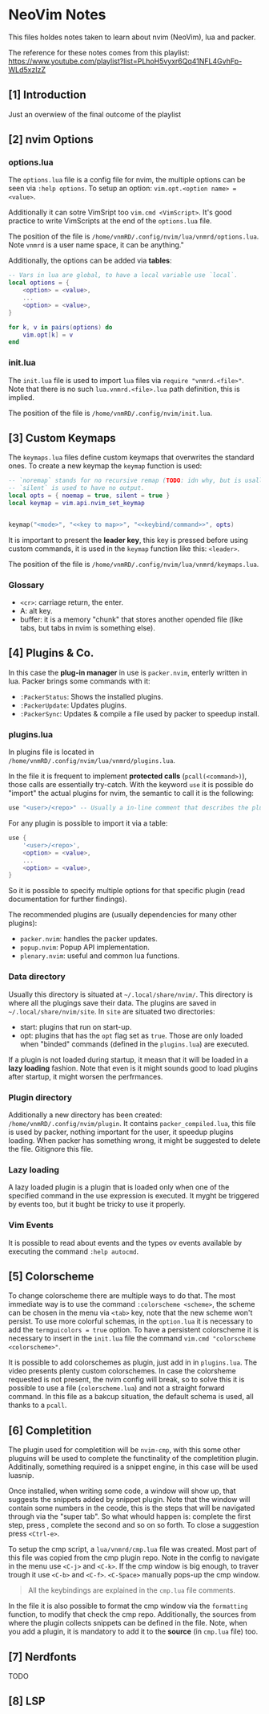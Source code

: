 # NeoVim Notes

This files holdes notes taken to learn about nvim (NeoVim), lua and packer.

The reference for these notes comes from this playlist:
https://www.youtube.com/playlist?list=PLhoH5vyxr6Qq41NFL4GvhFp-WLd5xzIzZ


## [1] Introduction

Just an overwiew of the final outcome of the playlist


## [2] nvim Options

### options.lua

The `options.lua` file is a config file for nvim, the multiple options can be seen via `:help options`.
To setup an option: `vim.opt.<option name> = <value>`.

Additionally it can sotre VimSript too `vim.cmd <VimScript>`.
It's good practice to write VimScripts at the end of the `options.lua` file.

The position of the file is `/home/vnmRD/.config/nvim/lua/vnmrd/options.lua`. 
Note `vnmrd` is a user name space, it can be anything." 

Additionally, the options can be added via **tables**:

```lua
-- Vars in lua are global, to have a local variable use `local`.
local options = {
	<option> = <value>,
	...
	<option> = <value>,
}

for k, v in pairs(options) do
	vim.opt[k] = v
end
```

### init.lua

The `init.lua` file is used to import `lua` files via `require "vnmrd.<file>"`.
Note that there is no such `lua.vnmrd.<file>.lua` path definition, this is implied.

The position of the file is `/home/vnmRD/.config/nvim/init.lua`.


## [3] Custom Keymaps

The `keymaps.lua` files define custom keymaps that overwrites the standard ones. 
To create a new keymap the `keymap` function is used:

```lua
-- `noremap` stands for no recursive remap (TODO: idn why, but is usally used).
-- `silent` is used to have no output. 
local opts = { noemap = true, silent = true } 
local keymap = vim.api.nvim_set_keymap


keymap("<mode>", "<<key to map>>", "<<keybind/command>>", opts)
```

It is important to present the **leader key**, this key is pressed before using custom commands, it is used in the `keymap` function like this: `<leader>`.

The position of the file is `/home/vnmRD/.config/nvim/lua/vnmrd/keymaps.lua`.

### Glossary

- `<cr>`: carriage return, the enter.
- A: alt key.
- buffer: it is a memory "chunk" that stores another opended file (like tabs, but tabs in nvim is something else).


## [4] Plugins & Co.

In this case the **plug-in manager** in use is `packer.nvim`, enterly written in lua.
Packer brings some commands with it:

- `:PackerStatus`: Shows the installed plugins.
- `:PackerUpdate`: Updates plugins.
- `:PackerSync`: Updates & compile a file used by packer to speedup install.


### plugins.lua 
In plugins file is located in `/home/vnmRD/.config/nvim/lua/vnmrd/plugins.lua`.

In the file it is frequent to implement **protected calls** (`pcall(<command>)`), those calls are essentially try-catch.
With the keyword `use` it is possible do "import" the actual plugins for nvim, the semantic to call it is the following:

```lua
use "<user>/<repo>" -- Usually a in-line comment that describes the plugin is added. 
```

For any plugin is possible to import it via a table:

```lua
use {
    '<user>/<repo>',
    <option> = <value>,
    ...
    <option> = <value>,
}
```
So it is possible to specify multiple options for that specific plugin (read documentation for further findings).

The recommended plugins are (usually dependencies for many other plugins):

- `packer.nvim`: handles the packer updates.
- `popup.nvim`: Popup API implementation.
- `plenary.nvim`: useful and common lua functions.

### Data directory

Usually this directory is situated at `~/.local/share/nvim/`.
This directory is where all the plugings save their data.
The plugins are saved in `~/.local/share/nvim/site`.
In `site` are situated two directories:

- start: plugins that run on start-up.
- opt: plugins that has the `opt` flag set as `true`. 
       Those are only loaded when "binded" commands (defined in the `plugins.lua`) are executed. 

If a plugin is not loaded during startup, it measn that it will be loaded in a **lazy loading** fashion.
Note that even is it might sounds good to load plugins after startup, it might worsen the perfrmances.

### Plugin directory

Additionally a new directory has been created: `/home/vnmRD/.config/nvim/plugin`.
It contains `packer_compiled.lua`, this file is used by packer, nothing important for the user, it speedup plugins loading.
When packer has something wrong, it might be suggested to delete the file.
Gitignore this file.

### Lazy loading

A lazy loaded plugin is a plugin that is loaded only when one of the specified command in the use expression is executed.
It myght be triggered by events too, but it bught be tricky to use it properly.

### Vim Events

It is possible to read about events and the types ov events available by executing the command `:help autocmd`.


## [5] Colorscheme

To change colorscheme there are multiple ways to do that.
The most immediate way is to use the command `:colorscheme <scheme>`, the scheme can be chosen in the menu via `<tab>` key, note that the new scheme won't persist.
To use more colorful schemas, in the `option.lua` it is necessary to add the `termguicolors = true` option.
To have a persistent colorscheme it is necessary to insert in the `init.lua` file the command `vim.cmd "colorscheme <colorscheme>"`.

It is possible to add colorschemes as plugin, just add in in `plugins.lua`. The video presents plenty custom colorschemes.
In case the colorsheme requested is not present, the nvim config will break, so to solve this it is possible to use a file (`colorscheme.lua`) and not a straight forward command.
In this file as a bakcup situation, the default schema is used, all thanks to a `pcall`.


## [6] Completition

The plugin used for completition will be `nvim-cmp`, with this some other pluguins will be used to complete the functinality of the completition plugin.
Additinally, something required is a snippet engine, in this case will be used luasnip.

Once installed, when writing some code, a window will show up, that suggests the snippets added by snippet plugin.
Note that the window will contain some numbers in the ceode, this is the steps that will be navigated through via the "super tab".
So what whould happen is: complete the first step, press <tab>, complete the second <tab> and so on so forth.
To close a suggestion press `<Ctrl-e>`.


To setup the cmp script, a `lua/vnmrd/cmp.lua` file was created. 
Most part of this file was copied from the cmp plugin repo.
Note in the config to navigate in the menu use `<C-j>` and `<C-k>`.
If the cmp window is big enough, to traver trough it use `<C-b>` and `<C-f>`.
`<C-Space>` manually pops-up the cmp window.
> All the keybindings are explained in the `cmp.lua` file comments.

In the file it is also possible to format the cmp window via the `formatting` function, to modify that check the cmp repo.
Additionally, the sources from where the plugin collects snippets can be defined in the file.
Note, when you add a plugin, it is mandatory to add it to the **source** (in `cmp.lua` file) too.


## [7] Nerdfonts

TODO

## [8] LSP


